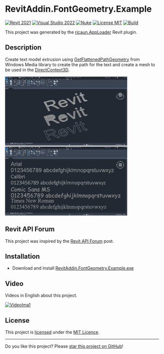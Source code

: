 # RevitAddin.FontGeometry.Example

[![Revit 2021](https://img.shields.io/badge/Revit-2021+-blue.svg)](../..)
[![Visual Studio 2022](https://img.shields.io/badge/Visual%20Studio-2022-blue)](../..)
[![Nuke](https://img.shields.io/badge/Nuke-Build-blue)](https://nuke.build/)
[![License MIT](https://img.shields.io/badge/License-MIT-blue.svg)](LICENSE)
[![Build](../../actions/workflows/Build.yml/badge.svg)](../../actions)

This project was generated by the [ricaun.AppLoader](https://ricaun.com/AppLoader/) Revit plugin.

## Description

Create text model extrusion using [GetFlattenedPathGeometry](https://learn.microsoft.com/en-us/dotnet/api/system.windows.media.geometry.getflattenedpathgeometry) from Windows Media library to create the path for the text and create a mesh to be used in the [DirectContext3D](https://www.autodesk.com/autodesk-university/class/DirectContext3D-API-Displaying-External-Graphics-Revit-2017).

<img src=assets/Revit.png width=400><img src=assets/RevitSample.png width=400>

## Revit API Forum

This project was inspired by the [Revit API Forum](https://forums.autodesk.com/t5/revit-api-forum/set-a-size-shape-for-points-when-drawing-with-primitivetype/m-p/12830856/highlight/true#M79437) post.

## Installation

* Download and install [RevitAddin.FontGeometry.Example.exe](../../releases/latest/download/RevitAddin.FontGeometry.Example.zip)

## Video

Videos in English about this project.

[![VideoIma1]][Video1] 

## License

This project is [licensed](LICENSE) under the [MIT Licence](https://en.wikipedia.org/wiki/MIT_License).

---

Do you like this project? Please [star this project on GitHub](../../stargazers)!

[Video1]: https://youtu.be/y1w-TuBzls4
[VideoIma1]: https://img.youtube.com/vi/y1w-TuBzls4/mqdefault.jpg
